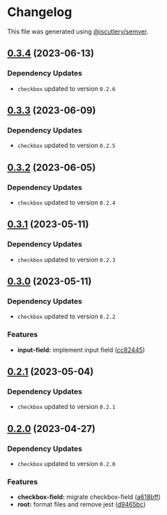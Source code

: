 # Changelog

This file was generated using [@jscutlery/semver](https://github.com/jscutlery/semver).

## [0.3.4](https://github.com/Novatics/novatics-ui/compare/checkbox-field-0.3.3...checkbox-field-0.3.4) (2023-06-13)

### Dependency Updates

* `checkbox` updated to version `0.2.6`
## [0.3.3](https://github.com/Novatics/novatics-ui/compare/checkbox-field-0.3.2...checkbox-field-0.3.3) (2023-06-09)

### Dependency Updates

* `checkbox` updated to version `0.2.5`
## [0.3.2](https://github.com/Novatics/novatics-ui/compare/checkbox-field-0.3.1...checkbox-field-0.3.2) (2023-06-05)

### Dependency Updates

* `checkbox` updated to version `0.2.4`
## [0.3.1](https://github.com/Novatics/novatics-ui/compare/checkbox-field-0.3.0...checkbox-field-0.3.1) (2023-05-11)

### Dependency Updates

* `checkbox` updated to version `0.2.3`
## [0.3.0](https://github.com/Novatics/novatics-ui/compare/checkbox-field-0.2.1...checkbox-field-0.3.0) (2023-05-11)

### Dependency Updates

* `checkbox` updated to version `0.2.2`

### Features

* **input-field:** implement input field ([cc82445](https://github.com/Novatics/novatics-ui/commit/cc8244599e431729b92d9ab3dcceb99610cd7811))

## [0.2.1](https://github.com/Novatics/novatics-ui/compare/checkbox-field-0.2.0...checkbox-field-0.2.1) (2023-05-04)

### Dependency Updates

* `checkbox` updated to version `0.2.1`
## [0.2.0](https://github.com/Novatics/novatics-ui/compare/checkbox-field-0.1.0...checkbox-field-0.2.0) (2023-04-27)

### Dependency Updates

* `checkbox` updated to version `0.2.0`

### Features

* **checkbox-field:** migrate checkbox-field ([a618bff](https://github.com/Novatics/novatics-ui/commit/a618bffb0d8b03787f79a8770f712c0ab6b6db85))
* **root:** format files and remove jest ([d9465bc](https://github.com/Novatics/novatics-ui/commit/d9465bc1205be35fa970b607b6cb1d05aca4f756))
